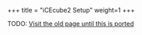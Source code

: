 +++
title = "iCEcube2 Setup"
weight=1
+++

TODO: [Visit the old page until this is ported](https://old.alchitry.com/icecube2)
